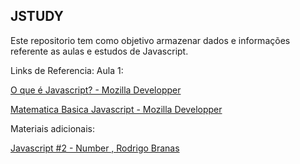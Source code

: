 ## JSTUDY

Este repositorio tem como objetivo armazenar dados e informações referente as aulas e estudos de Javascript.


Links de Referencia:
Aula 1:

[O que é Javascript? - Mozilla Developper](https://developer.mozilla.org/pt-BR/docs/Learn/JavaScript/First_steps/O_que_e_JavaScr)

[Matematica Basica Javascript - Mozilla Developper](https://developer.mozilla.org/pt-BR/docs/Learn/JavaScript/First_steps/Matematica)

Materiais adicionais:

[Javascript #2 - Number , Rodrigo Branas](https://www.youtube.com/watch?v=-4Er-sZoxHM&t=11s)


